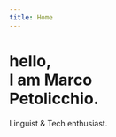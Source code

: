 ```yaml
---
title: Home
---
```


<h1 class="hero"> hello, <br> I am Marco <br> Petolicchio.</h1>
<p class="hero">Linguist & Tech enthusiast.</p>